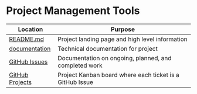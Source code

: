 # Project Management Tools

| Location                               | Purpose                                                            |
|------------------------------------|-----------------------------------------------------------------------|
| [README.md](/README.md)                            | Project landing page and high level information |
| [documentation](/documentation) | Technical documentation for project                                            |
| [GitHub Issues](https://github.com/ttrpg-4-me/homelab-setup/issues)            | Documentation on ongoing, planned, and completed work |
| [GitHub Projects](https://github.com/users/ttrpg-4-me/projects/1)            | Project Kanban board where each ticket is a GitHub Issue |
